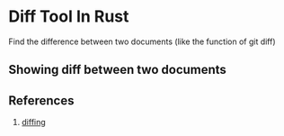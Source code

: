 # Diff Tool In Rust

Find the difference between two documents (like the function of git diff)

## Showing diff between two documents

## References

1. [diffing](https://florian.github.io/diffing/)
